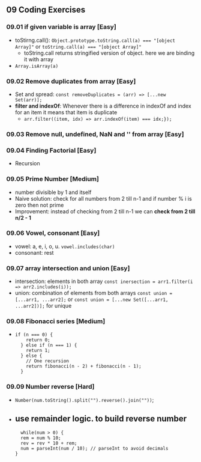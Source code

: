 ## 09 Coding Exercises

### 09.01 if given variable is array [Easy]

- toStirng.call(): `Object.prototype.toString.call(a) === "[object Array]"` or `toString.call(a) === "[object Array]"`
  - toString.call returns stringified version of object. here we are binding it with array
- `Array.isArray(a)`

### 09.02 Remove duplicates from array [Easy]

- Set and spread: `const removeDuplicates = (arr) => [...new Set(arr)];`
- **filter and indexOf**: Whenever there is a difference in indexOf and index for an item it means that item is duplicate
  - `arr.filter((item, idx) => arr.indexOf(item) === idx;});`

### 09.03 Remove null, undefined, NaN and '' from array [Easy]

### 09.04 Finding Factorial [Easy]

- Recursion

### 09.05 Prime Number [Medium]

- number divisible by 1 and itself
- Naive solution: check for all numbers from 2 till n-1 and if number % i is zero then not prime
- Improvement: instead of checking from 2 till n-1 we can **check from 2 till n/2 - 1**

### 09.06 Vowel, consonant [Easy]

- vowel: a, e, i, o, u. `vowel.includes(char)`
- consonant: rest

### 09.07 array intersection and union [Easy]

- intersection: elements in both array `const inersection = arr1.filter(i => arr2.includes(i));`
- union: combination of elements from both arrays `const union = [...arr1, ...arr2];` or `const union = [...new Set([...arr1, ...arr2])];` for unique

### 09.08 Fibonacci series [Medium]

- ```
  if (n === 0) {
      return 0;
    } else if (n === 1) {
      return 1;
    } else {
      // One recursion
      return fibonacci(n - 2) + fibonacci(n - 1);
    }
  ```

### 09.09 Number reverse [Hard]

- `Number(num.toString().split("").reverse().join(""))`;
- use remainder logic. to build reverse number
  -
  ```
    while(num > 0) {
    rem = num % 10;
    rev = rev * 10 + rem;
    num = parseInt(num / 10); // parseInt to avoid decimals
  }
  ```
